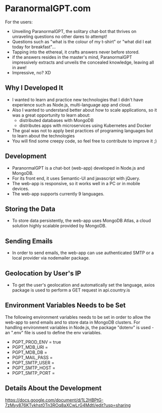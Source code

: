# ParanormalGPT.com
For the users:
- Unveiling ParanormalGPT, the solitary chat-bot that thrives on unraveling questions no other dares to attempt!
- Questions such as "what is the colour of my t-shirt" or "what did I eat today for breakfast"...
- Tapping into the ethereal, it crafts answers never before stored.
- if the answers resides in the master's mind, ParanormalGPT impressively extracts and unveils the concealed knowledge, leaving all in awe!
- Impressive, no? XD

## Why I Developed It
- I wanted to learn and practice new technologies that I didn't have experience such as Node.js, multi-language app and cloud.
- Also I wanted to understand better about how to scale applications, so it was a great opportunity to learn about:
    - distributed databases with MongoDB
    - distributes apps with microservices using Kubernetes and Docker
- The goal was not to apply best practices of programing languages but to learn about the technologies
- You will find some creepy code, so feel free to contribute to improve it ;)

## Development
- ParanormalGPT is a chat-bot (web-app) developed in Node.js and MongoDB.
- For its front end, it uses Semantic-UI and javascript with jQuery.
- The web-app is responsive, so it works well in a PC or in mobile devices.
- The web-app supports currently 9 languages.

## Storing the Data
- To store data persistently, the web-app uses MongoDB Atlas, a cloud solution highly scalable provided by MongoDB.

## Sending Emails
- In order to send emails, the web-app can use authenticated SMTP or a local provider via nodemailer package.

## Geolocation by User's IP
- To get the user's geolocation and automatically set the language, axios package is used to perform a GET request in api.country.is

## Environment Variables Needs to be Set
 The following environment variables needs to be set in order to allow the web-app to send emails and to store data in MongoDB clusters.
 For handling environment variables in Node.js, the package "dotenv" is used - an ".env" file is used to define the env variables.

- PGPT_PROD_ENV  = true
- PGPT_MDB_URI   = 
- PGPT_MDB_DB    = 
- PGPT_MAIL_PASS = 
- PGPT_SMTP_USER = 
- PGPT_SMTP_HOST = 
- PGPT_SMTP_PORT =

## Details About the Development
https://docs.google.com/document/d/1L2HBPtG-7zMyy876KTvkhst0Tn3ROq8aXCwLrG4MdtI/edit?usp=sharing
